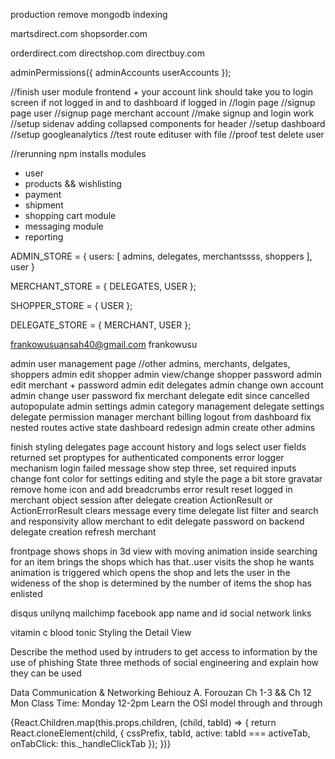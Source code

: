 production remove mongodb indexing

martsdirect.com
shopsorder.com

orderdirect.com
directshop.com
directbuy.com

adminPermissions({
	adminAccounts
	userAccounts
});

//finish user module frontend
    + your account link should take you to login screen if not logged in and to dashboard if logged in
//login page
//signup page user
//signup page merchant account
//make signup and login work
//setup sidenav adding collapsed components for header
//setup dashboard
//setup googleanalytics
//test route edituser with file
//proof test delete user

//rerunning npm installs
modules
+ user
+ products && wishlisting
+ payment
+ shipment
+ shopping cart module
+ messaging module
+ reporting

ADMIN_STORE = {
    users: [
        admins,
        delegates, 
        merchantssss,
        shoppers
    ],
    user
}

MERCHANT_STORE = {
    DELEGATES,
    USER
};

SHOPPER_STORE = {
    USER
};

DELEGATE_STORE = {
    MERCHANT,
    USER
};

frankowusuansah40@gmail.com
frankowusu

admin user management page //other admins, merchants, delgates, shoppers
admin edit shopper
admin view/change shopper password
admin edit merchant + password
admin edit delegates
admin change own account
admin change user password
fix merchant delegate edit since cancelled autopopulate
admin settings
admin category management
delegate settings
delegate permission manager
merchant billing
logout from dashboard
fix nested routes active state
dashboard redesign
admin create other admins

finish styling delegates page
account history and logs
select user fields returned
set proptypes for authenticated components
error logger mechanism
login failed message show
step three, set required inputs
change font color for settings editing and style the page a bit
store gravatar
remove home icon and add breadcrumbs
error result
reset logged in merchant object session after delegate creation
ActionResult or ActionErrorResult clears message every time
delegate list filter and search and responsivity
allow merchant to edit delegate password on backend
delegate creation refresh merchant

frontpage shows shops in 3d view with moving animation inside
searching for an item brings the shops which has that..user visits the shop he wants
animation is triggered which opens the shop and lets the user in
the wideness of the shop is determined by the number of items the shop has enlisted


disqus unilynq
mailchimp
facebook app name and id
social network links

vitamin c 
blood tonic
Styling the Detail View



Describe the method used by intruders to get access to information by the use of phishing
State three methods of social engineering and explain how they can be used


Data Communication & Networking
Behiouz A. Forouzan
Ch 1-3 && Ch 12
Mon Class Time: Monday 12-2pm
Learn the OSI model through and through


{React.Children.map(this.props.children, (child, tabId) => {
    return React.cloneElement(child, {
        cssPrefix,
        tabId,
        active: tabId === activeTab,
        onTabClick: this._handleClickTab
    });
})}